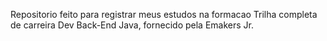 Repositorio feito para registrar meus estudos na formacao Trilha completa de carreira Dev Back-End Java, fornecido pela Emakers Jr.

